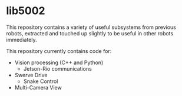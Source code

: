 # lib5002

This repository contains a variety of useful subsystems from previous robots,
extracted and touched up slightly to be useful in other robots immediately.

This repository currently contains code for:
 * Vision processing (C++ and Python)
   * Jetson-Rio communications
 * Swerve Drive
   * Snake Control
 * Multi-Camera View
